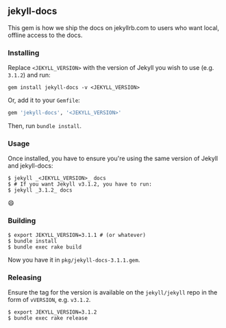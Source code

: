 ## jekyll-docs

This gem is how we ship the docs on jekyllrb.com to users who want local, offline access to the docs.

### Installing

Replace `<JEKYLL_VERSION>` with the version of Jekyll you wish to use (e.g. `3.1.2`) and run:

```
gem install jekyll-docs -v <JEKYLL_VERSION>
```

Or, add it to your `Gemfile`:

```ruby
gem 'jekyll-docs', '<JEKYLL_VERSION>'
```

Then, run `bundle install`.

### Usage

Once installed, you have to ensure you're using the same version of Jekyll and jekyll-docs:

```console
$ jekyll _<JEKYLL_VERSION>_ docs
$ # If you want Jekyll v3.1.2, you have to run:
$ jekyll _3.1.2_ docs
```

:smile:

### Building

```console
$ export JEKYLL_VERSION=3.1.1 # (or whatever)
$ bundle install
$ bundle exec rake build
```

Now you have it in `pkg/jekyll-docs-3.1.1.gem`.

### Releasing

Ensure the tag for the version is available on the `jekyll/jekyll` repo in the form of `vVERSION`, e.g. `v3.1.2`.

```console
$ export JEKYLL_VERSION=3.1.2
$ bundle exec rake release
```
